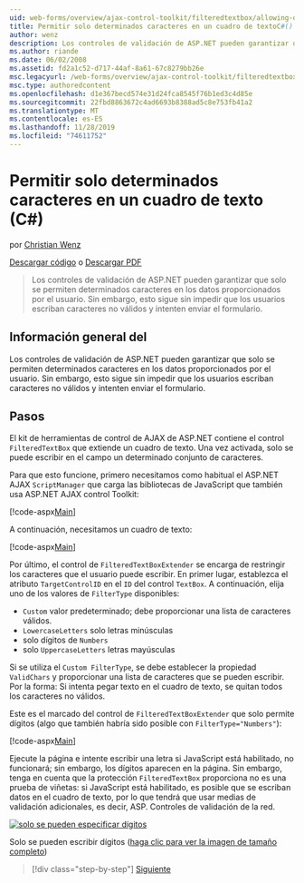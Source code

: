 ```yaml
---
uid: web-forms/overview/ajax-control-toolkit/filteredtextbox/allowing-only-certain-characters-in-a-text-box-cs
title: Permitir solo determinados caracteres en un cuadro de textoC#() | Microsoft Docs
author: wenz
description: Los controles de validación de ASP.NET pueden garantizar que solo se permiten determinados caracteres en los datos proporcionados por el usuario. Sin embargo, esto sigue sin impedir que los usuarios escriban no válidos...
ms.author: riande
ms.date: 06/02/2008
ms.assetid: fd2a1c52-d717-44af-8a61-67c8279bb26e
msc.legacyurl: /web-forms/overview/ajax-control-toolkit/filteredtextbox/allowing-only-certain-characters-in-a-text-box-cs
msc.type: authoredcontent
ms.openlocfilehash: d1e367becd574e31d24fca8545f76b1ed3c4d85e
ms.sourcegitcommit: 22fbd8863672c4ad6693b8388ad5c8e753fb41a2
ms.translationtype: MT
ms.contentlocale: es-ES
ms.lasthandoff: 11/28/2019
ms.locfileid: "74611752"
---
```

# <a name="allowing-only-certain-characters-in-a-text-box-c"></a>Permitir solo determinados caracteres en un cuadro de texto (C#)

por [Christian Wenz](https://github.com/wenz)

[Descargar código](https://download.microsoft.com/download/4/c/2/4c2def7a-0d23-4055-91f9-1f18504167d7/FilteredTextBox0.cs.zip) o [Descargar PDF](https://download.microsoft.com/download/b/6/a/b6ae89ee-df69-4c87-9bfb-ad1eb2b23373/filteredtextbox0CS.pdf)

> Los controles de validación de ASP.NET pueden garantizar que solo se permiten determinados caracteres en los datos proporcionados por el usuario. Sin embargo, esto sigue sin impedir que los usuarios escriban caracteres no válidos y intenten enviar el formulario.

## <a name="overview"></a>Información general del

Los controles de validación de ASP.NET pueden garantizar que solo se permiten determinados caracteres en los datos proporcionados por el usuario. Sin embargo, esto sigue sin impedir que los usuarios escriban caracteres no válidos y intenten enviar el formulario.

## <a name="steps"></a>Pasos

El kit de herramientas de control de AJAX de ASP.NET contiene el control `FilteredTextBox` que extiende un cuadro de texto. Una vez activada, solo se puede escribir en el campo un determinado conjunto de caracteres.

Para que esto funcione, primero necesitamos como habitual el ASP.NET AJAX `ScriptManager` que carga las bibliotecas de JavaScript que también usa ASP.NET AJAX control Toolkit:

[!code-aspx[Main](allowing-only-certain-characters-in-a-text-box-cs/samples/sample1.aspx)]

A continuación, necesitamos un cuadro de texto:

[!code-aspx[Main](allowing-only-certain-characters-in-a-text-box-cs/samples/sample2.aspx)]

Por último, el control de `FilteredTextBoxExtender` se encarga de restringir los caracteres que el usuario puede escribir. En primer lugar, establezca el atributo `TargetControlID` en el `ID` del control `TextBox`. A continuación, elija uno de los valores de `FilterType` disponibles:

- `Custom` valor predeterminado; debe proporcionar una lista de caracteres válidos.
- `LowercaseLetters` solo letras minúsculas
- solo dígitos de `Numbers`
- solo `UppercaseLetters` letras mayúsculas

Si se utiliza el `Custom FilterType`, se debe establecer la propiedad `ValidChars` y proporcionar una lista de caracteres que se pueden escribir. Por la forma: Si intenta pegar texto en el cuadro de texto, se quitan todos los caracteres no válidos.

Este es el marcado del control de `FilteredTextBoxExtender` que solo permite dígitos (algo que también habría sido posible con `FilterType="Numbers"`):

[!code-aspx[Main](allowing-only-certain-characters-in-a-text-box-cs/samples/sample3.aspx)]

Ejecute la página e intente escribir una letra si JavaScript está habilitado, no funcionará; sin embargo, los dígitos aparecen en la página. Sin embargo, tenga en cuenta que la protección `FilteredTextBox` proporciona no es una prueba de viñetas: si JavaScript está habilitado, es posible que se escriban datos en el cuadro de texto, por lo que tendrá que usar medias de validación adicionales, es decir, ASP. Controles de validación de la red.

[![solo se pueden especificar dígitos](allowing-only-certain-characters-in-a-text-box-cs/_static/image2.png)](allowing-only-certain-characters-in-a-text-box-cs/_static/image1.png)

Solo se pueden escribir dígitos ([haga clic para ver la imagen de tamaño completo](allowing-only-certain-characters-in-a-text-box-cs/_static/image3.png))

> [!div class="step-by-step"]
> [Siguiente](allowing-only-certain-characters-in-a-text-box-vb.md)
